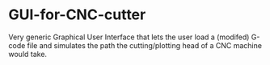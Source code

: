 # GUI-for-CNC-cutter

Very generic Graphical User Interface that lets the user load a (modifed) G-code file and simulates the path the cutting/plotting head of a CNC machine would take. 
